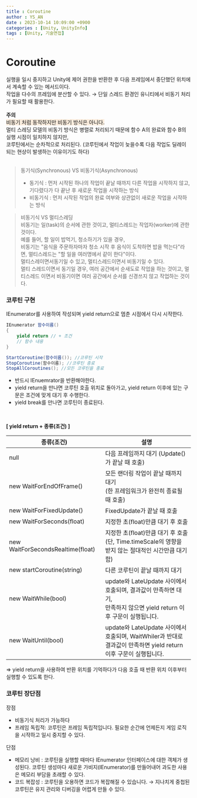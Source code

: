 ```yaml
---
title : Coroutine
author : YS_AN
date : 2023-10-14 10:09:00 +0900
categories : [Unity, UnityInfo]
tags : [Unity, 기술면접]
---
```


# Coroutine
실행을 일시 중지하고 Unity에 제어 권한을 반환한 후 다음 프레임에서 중단했던 위치에서 계속할 수 있는 메서드이다. <br/>
작업을 다수의 프레임에 분산할 수 있다. → 단일 스레드 환경인 유니티에서 비동기 처리가 필요할 때 활용한다. <br/><br/>
**주의**   <br/>
<span style='background-color:#FBECDD'>비동기 처럼 동작하지만 비동기 방식은 아니다.</span> <br/>
멀티 스레딩 모델의 비동기 방식은 병렬로 처리되기 때문에 함수 A의 완료와 함수 B의 실행 시점이 일치하지 않지만, <br/>
코루틴에서는 순차적으로 처리된다. (코루틴에서 작업이 늦을수록 다음 작업도 딜레이되는 현상이 발생하는 이유이기도 하다) <br/><br/>

> 동기식(Synchronous) VS 비동기식(Asynchronous)
> * 동기식 : 먼저 시작된 하나의 작업이 끝날 때까지 다른 작업을 시작하지 않고, 기다렸다가 다 끝난 후 새로운 작업을 시작하는 방식
> * 비동기식 : 먼저 시작된 작업의 완료 여부와 상관없이 새로운 작업을 시작하는 방식

> 비동기식 VS 멀티스레딩  <br/>
> 비동기는 일(task)의 순서에 관한 것이고, 멀티스레드는 작업자(worker)에 관한 것이다.  <br/>
> 예를 들어, 할 일이 밥먹기, 청소하기가 있을 경우,  <br/>
> 비동기는 "음식을 주문하자마자 청소 시작 후 음식이 도착하면 밥을 먹는다"라면, 멀티스레드는 "할 일을 여러명에서 같이 한다"이다. <br/>
> 멀티스레이면서동기일 수 있고, 멀티스레드이면서 비동기일 수 있다. <br/>
> 멀티 스레드이면서 동기일 경우, 여러 공간에서 순새도로 작업을 하는 것이고, 멀티스레드 이면서 비동기이면 여러 공간에서 순서를 신경쓰지 않고 작업하는 것이다. 

### 코루틴 구현 
IEnumerator를 사용하여 작성되며 yield return으로 멈춘 시점에서 다시 시작한다. 
```C#
IEnumerator 함수이름()
{
	yield return // + 조건
    // 함수 내용
}

StartCoroutine(함수이름()); //코루틴 시작
StopCoroutine(함수이름); //코루틴 종료
StopAllCoroutines(); //모든 코루틴을 종료
```
* 반드시 IEnuemrator을 반환해야한다.
* yield return을 만나면 코루틴 호출 위치로 돌아가고, yield return 이후에 있는 구문은 조건에 맞게 대기 후 수행한다. 
* yield break를 만나면 코루틴이 종료된다.
<br/>

**[ yield return + 종류(조건) ]**

|종류(조건)|설명|
|---|---|
|null|다음 프레임까지 대기 (Update()가 끝날 때 호출)|
|new WaitForEndOfFrame()|모든 랜더링 작업이 끝날 때까지 대기 <br/>(한 프레임워크가 완전히 종료될 때 호출)|
|new WaitForFixedUpdate()|FixedUpdate가 끝날 때 호출|
|new WaitForSeconds(float)|지정한 초(float)만큼 대기 후 호출|
|new WaitForSecondsRealtime(float)|지정한 초(float)만큼 대기 후 호출 <br/>(단, Time.timeScale의 영향을 받지 않는 절대적인 시간만큼 대기함)|
|new startCoroutine(string)|다른 코루틴이 끝날 때까지 대기|
|new WaitWhile(bool)|update와 LateUpdate 사이에서 호출되며, 결과값이 만족하면 대기, <br/>만족하지 않으면 yield return 이후 구문이 실행됩니다.|
|new WaitUntil(bool)|update와 LateUpdate 사이에서 호출되며, WaitWhiler과 반대로 <br/>결과값이 만족하면 yield return 이후 구문이 실행됩니다.|

⇒ yield return을 사용하여 반환 위치를 기억하다가 다음 호출 때 반환 위치 이후부터 실행할 수 있도록 한다.

### 코루틴 장단점 
장점
* 비동기식 처리가 가능하다 
* 프레임 독립적: 코루틴은 프레임 독립적입니다. 필요한 순간에 언제든지 게임 로직을 시작하고 일시 중지할 수 있다. 

단점
* 메모리 낭비 : 코루틴을 실행할 때마다 IEnumerator 인터페이스에 대한 객체가 생성된다. 코루틴 생성마다 새로운 가비지(IEnumerator)를 만들어내어 과도한 사용은 메모리 부담을 초래할 수 있다. 
* 코드 복잡성 : 코루틴을 오용하면 코드가 복잡해질 수 있습니다. → 지나치게 중첩된 코루틴은 유지 관리와 디버깅을 어렵게 만들 수 있다.

